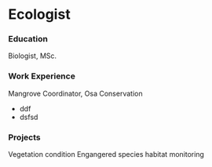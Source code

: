 # Ecologist

### Education
Biologist, MSc. 

### Work Experience
Mangrove Coordinator, Osa Conservation
- ddf
- dsfsd

### Projects
Vegetation condition
Engangered species habitat monitoring
